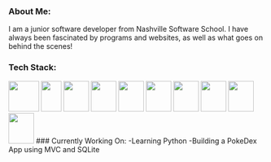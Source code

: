 ### About Me:
  I am a junior software developer from Nashville Software School. I have always been fascinated by programs and websites, as well as what goes on behind the scenes!

### Tech Stack:
  <img src="https://upload.wikimedia.org/wikipedia/commons/thumb/6/61/HTML5_logo_and_wordmark.svg/2048px-HTML5_logo_and_wordmark.svg.png" height="60" width="60" >
  <img src="https://i.pinimg.com/originals/eb/7e/20/eb7e20e646f5b7ec9ed4f8f78a5dee8f.png" height="60" width="40" >
  <img src="https://w1.pngwing.com/pngs/951/574/png-transparent-react-logo-javascript-redux-vuejs-angular-angularjs-expressjs-front-and-back-ends-thumbnail.png" height="60" width="50" >
    <img src="https://cdn.freebiesupply.com/logos/large/2x/react-1-logo-png-transparent.png" height="60" width="50" >
    <img src="https://cdn.icon-icons.com/icons2/2415/PNG/512/csharp_original_logo_icon_146578.png" height="60" width="50" >
    <img src="https://cdn.iconscout.com/icon/free/png-256/microsoft-dot-net-1175176.png" height="60" width="50" >
    <img src="https://img.favpng.com/22/9/5/portable-network-graphics-clip-art-database-computer-icons-transparency-png-favpng-T0F5WvejdgKM4LjvP5iYP6N6p.jpg" height="60" width="50" >
    <img src="https://cdn-icons-png.flaticon.com/512/5968/5968322.png" height="60" width="50" >
    <img src="https://seeklogo.com/images/P/postman-logo-0087CA0D15-seeklogo.com.png" height="60" width="50" >
    <img src="https://git-scm.com/images/logos/downloads/Git-Icon-1788C.png" height="60" width="50" >
### Currently Working On:
  -Learning Python
  -Building a PokeDex App using MVC and SQLite
